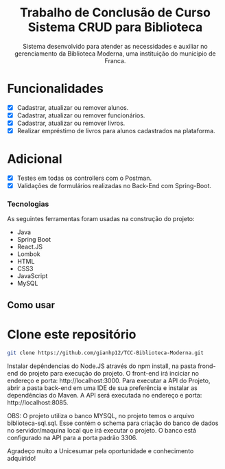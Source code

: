 <h1 align="center">Trabalho de Conclusão de Curso</br>
Sistema CRUD para Biblioteca
</h1>

<p align="center">
  Sistema desenvolvido para atender as necessidades e auxiliar no gerenciamento da Biblioteca Moderna, uma instituição do municipio de Franca.
</p>



# Funcionalidades

- [x] Cadastrar, atualizar ou remover alunos.
- [x] Cadastrar, atualizar ou remover funcionários.
- [x] Cadastrar, atualizar ou remover livros.
- [x] Realizar empréstimo de livros para alunos cadastrados na plataforma.

# Adicional

- [x] Testes em todas os controllers com o Postman.
- [x] Validações de formulários realizadas no Back-End com Spring-Boot.

### Tecnologias

As seguintes ferramentas foram usadas na construção do projeto:

- Java
- Spring Boot
- React.JS
- Lombok
- HTML
- CSS3
- JavaScript
- MySQL


## Como usar

# Clone este repositório
```bash
git clone https://github.com/gianhp12/TCC-Biblioteca-Moderna.git

```


 Instalar depêndencias do Node.JS através do npm install, na pasta frond-end do projeto para execução do projeto.
 O front-end irá inciciar no endereço e porta: http://localhost:3000.
 Para executar a API do Projeto, abrir a pasta back-end em uma IDE de sua preferência e instalar as dependências do Maven.
 A API será executada no endereço e porta: http://localhost:8085.

 OBS: O projeto utiliza o banco MYSQL, no projeto temos o arquivo biblioteca-sql.sql. Esse contém o schema para criação do banco de dados no servidor/maquina local que irá executar o projeto. O banco está configurado na API para a porta padrão 3306.



Agradeço muito a Unicesumar pela oportunidade e conhecimento adquirido!



